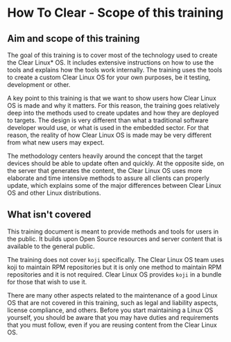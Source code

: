 
How To Clear - Scope of this training
=====================================

## Aim and scope of this training

The goal of this training is to cover most of the technology used to
create the Clear Linux\* OS. It includes extensive instructions on
how to use the tools and explains how the tools work internally. The
training uses the tools to create a custom Clear Linux OS for your
own purposes, be it testing, development or other.

A key point to this training is that we want to show users how Clear
Linux OS is made and why it matters. For this reason, the training
goes relatively deep into the methods used to create updates and how
they are deployed to targets.  The design is very different than what
a traditional software developer would use, or what is used in the
embedded sector. For that reason, the reality of how Clear Linux OS
is made may be very different from what new users may expect.

The methodology centers heavily around the concept that the target
devices should be able to update often and quickly. At the opposite
side, on the server that generates the content, the Clear Linux OS
uses more elaborate and time intensive methods to assure all clients
can properly update, which explains some of the major differences
between Clear Linux OS and other Linux distributions.

## What isn't covered

This training document is meant to provide methods and tools for
users in the public. It builds upon Open Source resources and server
content that is available to the general public.

The training does not cover `koji` specifically. The Clear Linux OS
team uses koji to maintain RPM repositories but it is only one method
to maintain RPM repositories and it is not required. Clear Linux OS
provides `koji` in a bundle for those that wish to use it.

There are many other aspects related to the maintenance of a good
Linux OS that are not covered in this training, such as legal and
liability aspects, license compliance, and others. Before you start
maintaining a Linux OS yourself, you should be aware that you may
have duties and requirements that you must follow, even if you are
reusing content from the Clear Linux OS.
